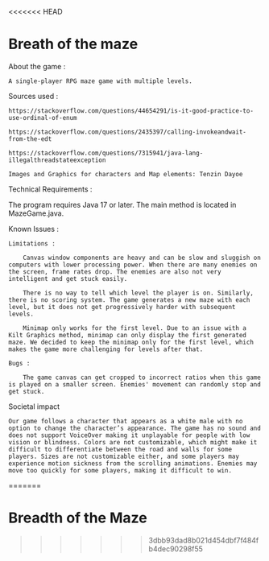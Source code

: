 <<<<<<< HEAD
# Breath of the maze 

About the game : 

    A single-player RPG maze game with multiple levels.


Sources used : 

    https://stackoverflow.com/questions/44654291/is-it-good-practice-to-use-ordinal-of-enum

    https://stackoverflow.com/questions/2435397/calling-invokeandwait-from-the-edt

    https://stackoverflow.com/questions/7315941/java-lang-illegalthreadstateexception
    
    Images and Graphics for characters and Map elements: Tenzin Dayoe 


Technical Requirements : 

The program requires Java 17 or later.
The main method is located in MazeGame.java. 

Known Issues : 

    Limitations : 

        Canvas window components are heavy and can be slow and sluggish on computers with lower processing power. When there are many enemies on the screen, frame rates drop. The enemies are also not very intelligent and get stuck easily. 

        There is no way to tell which level the player is on. Similarly, there is no scoring system. The game generates a new maze with each level, but it does not get progressively harder with subsequent levels.

        Minimap only works for the first level. Due to an issue with a Kilt Graphics method, minimap can only display the first generated maze. We decided to keep the minimap only for the first level, which makes the game more challenging for levels after that. 

    Bugs : 

        The game canvas can get cropped to incorrect ratios when this game is played on a smaller screen. Enemies' movement can randomly stop and get stuck. 

Societal impact

    Our game follows a character that appears as a white male with no option to change the character’s appearance. The game has no sound and does not support VoiceOver making it unplayable for people with low vision or blindness. Colors are not customizable, which might make it difficult to differentiate between the road and walls for some players. Sizes are not customizable either, and some players may experience motion sickness from the scrolling animations. Enemies may move too quickly for some players, making it difficult to win.
=======
# Breadth of the Maze
>>>>>>> 3dbb93dad8b021d454dbf7f484fb4dec90298f55

